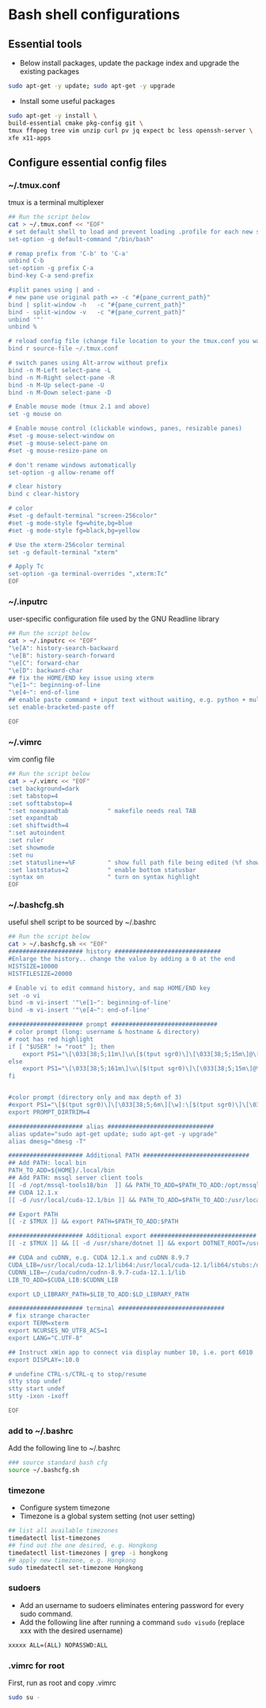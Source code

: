 # Bash shell configurations

## Essential tools
- Below install packages, update the package index and upgrade the existing packages
```bash
sudo apt-get -y update; sudo apt-get -y upgrade
```
-  Install some useful packages
```bash
sudo apt-get -y install \
build-essential cmake pkg-config git \
tmux ffmpeg tree vim unzip curl pv jq expect bc less openssh-server \
xfe x11-apps
```

## Configure essential config files
### ~/.tmux.conf
tmux is a terminal multiplexer 
```bash
## Run the script below
cat > ~/.tmux.conf << "EOF"
# set default shell to load and prevent loading .profile for each new session
set-option -g default-command "/bin/bash"

# remap prefix from 'C-b' to 'C-a'
unbind C-b
set-option -g prefix C-a
bind-key C-a send-prefix

#split panes using | and -
# new pane use original path => -c "#{pane_current_path}"
bind | split-window -h   -c "#{pane_current_path}"
bind - split-window -v   -c "#{pane_current_path}"
unbind '"'
unbind %

# reload config file (change file location to your the tmux.conf you want to use)
bind r source-file ~/.tmux.conf

# switch panes using Alt-arrow without prefix
bind -n M-Left select-pane -L
bind -n M-Right select-pane -R
bind -n M-Up select-pane -U
bind -n M-Down select-pane -D

# Enable mouse mode (tmux 2.1 and above)
set -g mouse on

# Enable mouse control (clickable windows, panes, resizable panes)
#set -g mouse-select-window on
#set -g mouse-select-pane on
#set -g mouse-resize-pane on

# don't rename windows automatically
set-option -g allow-rename off

# clear history
bind c clear-history

# color
#set -g default-terminal "screen-256color"
#set -g mode-style fg=white,bg=blue
#set -g mode-style fg=black,bg=yellow

# Use the xterm-256color terminal
set -g default-terminal "xterm"

# Apply Tc
set-option -ga terminal-overrides ",xterm:Tc"
EOF
```

### ~/.inputrc
user-specific configuration file used by the GNU Readline library
```bash
## Run the script below
cat > ~/.inputrc << "EOF"
"\e[A": history-search-backward
"\e[B": history-search-forward
"\e[C": forward-char
"\e[D": backward-char
## fix the HOME/END key issue using xterm
"\e[1~": beginning-of-line
"\e[4~": end-of-line
## enable paste command + input text without waiting, e.g. python + multiline code
set enable-bracketed-paste off

EOF
```

### ~/.vimrc
vim config file
```bash
## Run the script below
cat > ~/.vimrc << "EOF"
:set background=dark
:set tabstop=4
:set softtabstop=4
":set noexpandtab           " makefile needs real TAB
:set expandtab
:set shiftwidth=4
":set autoindent
:set ruler
:set showmode
:set nu
:set statusline+=%F         " show full path file being edited (%f shows only filename)
:set laststatus=2           " enable bottom statusbar
:syntax on                  " turn on syntax highlight
EOF
```

### ~/.bashcfg.sh
useful shell script to be sourced by ~/.bashrc
```bash
## Run the script below
cat > ~/.bashcfg.sh << "EOF"
##################### history ##############################
#Enlarge the history.. change the value by adding a 0 at the end
HISTSIZE=10000
HISTFILESIZE=20000

# Enable vi to edit command history, and map HOME/END key
set -o vi
bind -m vi-insert '"\e[1~": beginning-of-line'
bind -m vi-insert '"\e[4~": end-of-line'

##################### prompt ##############################
# color prompt (long: username & hostname & directory)
# root has red highlight
if [ "$USER" != "root" ]; then
    export PS1="\[\033[38;5;11m\]\u\[$(tput sgr0)\]\[\033[38;5;15m\]@\[$(tput bold)\]\[$(tput sgr0)\]\[\033[38;5;33m\]\h\[$(tput sgr0)\]\[$(tput sgr0)\]\[\033[38;5;15m\]:\[$(tput sgr0)\]\[\033[38;5;6m\][\w]:\[$(tput sgr0)\]\[\033[38;5;15m\] \[$(tput sgr0)\]"
else
    export PS1="\[\033[38;5;161m\]\u\[$(tput sgr0)\]\[\033[38;5;15m\]@\[$(tput sgr0)\]\[\033[38;5;33m\]\h\[$(tput sgr0)\]\[\033[38;5;15m\]:\[$(tput sgr0)\]\[\033[38;5;10m\][\w]\[$(tput sgr0)\]\[\033[38;5;15m\]: \[$(tput sgr0)\]"
fi


#color prompt (directory only and max depth of 3)
#export PS1="\[$(tput sgr0)\]\[\033[38;5;6m\][\w]:\[$(tput sgr0)\]\[\033[38;5;15m\] \[$(tput sgr0)\]"
export PROMPT_DIRTRIM=4

##################### alias ##############################
alias update="sudo apt-get update; sudo apt-get -y upgrade"
alias dmesg="dmesg -T"

##################### Additional PATH ##############################
## Add PATH: local bin
PATH_TO_ADD=${HOME}/.local/bin
## Add PATH: mssql server client tools
[[ -d /opt/mssql-tools18/bin  ]] && PATH_TO_ADD=$PATH_TO_ADD:/opt/mssql-tools18/bin
## CUDA 12.1.x
[[ -d /usr/local/cuda-12.1/bin ]] && PATH_TO_ADD=$PATH_TO_ADD:/usr/local/cuda-12.1/bin

## Export PATH
[[ -z $TMUX ]] && export PATH=$PATH_TO_ADD:$PATH

##################### Additional export ##############################
[[ -z $TMUX ]] && [[ -d /usr/share/dotnet ]] && export DOTNET_ROOT=/usr/share/dotnet

## CUDA and cuDNN, e.g. CUDA 12.1.x and cuDNN 8.9.7
CUDA_LIB=/usr/local/cuda-12.1/lib64:/usr/local/cuda-12.1/lib64/stubs:/usr/local/cuda-12.1/extras/CUPTI/lib64
CUDNN_LIB=~/cuda/cudnn/cudnn-8.9.7-cuda-12.1.1/lib
LIB_TO_ADD=$CUDA_LIB:$CUDNN_LIB

export LD_LIBRARY_PATH=$LIB_TO_ADD:$LD_LIBRARY_PATH

##################### terminal ##############################
# fix strange character
export TERM=xterm
export NCURSES_NO_UTF8_ACS=1
export LANG="C.UTF-8"

## Instruct xWin app to connect via display number 10, i.e. port 6010
export DISPLAY=:10.0

# undefine CTRL-s/CTRL-q to stop/resume
stty stop undef
stty start undef
stty -ixon -ixoff

EOF
```
### add to ~/.bashrc
Add the following line to ~/.bashrc
```bash
### source standard bash cfg
source ~/.bashcfg.sh
```

### timezone
- Configure system timezone
- Timezone is a global system setting (not user setting)
```bash
## list all available timezones
timedatectl list-timezones
## find out the one desired, e.g. Hongkong
timedatectl list-timezones | grep -i hongkong
## apply new timezone, e.g. Hongkong
sudo timedatectl set-timezone Hongkong
```

### sudoers
- Add an username to sudoers eliminates entering password for every sudo command.
- Add the following line after running a command `sudo visudo` (replace xxx with the desired username)
```bash
xxxxx ALL=(ALL) NOPASSWD:ALL
```

### .vimrc for root
First, run as root and copy .vimrc
```bash
sudo su -
```
